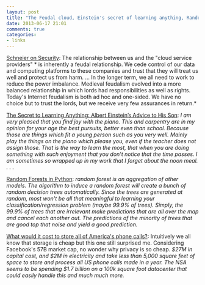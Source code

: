 ```yaml
---
layout: post
title: "The Feudal cloud, Einstein's secret of learning anything, Random forest in Python and dirt cheap to save all US phone calls"
date: 2013-06-17 21:01
comments: true
categories: 
- links
---
```



[Schneier on Security](http://www.schneier.com/blog/archives/2013/06/more_on_feudal.html): The relationship between us and the "cloud service providers" * is inherently a feudal relationship. We cede control of our data and computing platforms to these companies and trust that they will treat us well and protect us from harm.  ... In the longer term, we all need to work to reduce the power imbalance. Medieval feudalism evolved into a more balanced relationship in which lords had responsibilities as well as rights. Today's Internet feudalism is both ad hoc and one-sided. We have no choice but to trust the lords, but we receive very few assurances in return.*

[The Secret to Learning Anything: Albert Einstein’s Advice to His Son](http://www.brainpickings.org/index.php/2013/06/14/einstein-letter-to-son/): *I am very pleased that you find joy with the piano. This and carpentry are in my opinion for your age the best pursuits, better even than school. Because those are things which fit a young person such as you very well. Mainly play the things on the piano which please you, even if the teacher does not assign those. That is the way to learn the most, that when you are doing something with such enjoyment that you don’t notice that the time passes. I am sometimes so wrapped up in my work that I forget about the noon meal. . . .*

[Random Forests in Python](http://blog.yhathq.com/posts/random-forests-in-python.html): *random forest is an aggregation of other models. The algorithm to induce a random forest will create a bunch of random decision trees automatically. Since the trees are generated at random, most won't be all that meaningful to learning your classification/regression problem (maybe 99.9% of trees). Simply, the 99.9% of trees that are irrelevant make predictions that are all over the map and cancel each another out. The predictions of the minority of trees that are good top that noise and yield a good prediction.*

[What would it cost to store all of America's phone calls?](http://boingboing.net/2013/06/16/what-would-it-cost-to-store-al.html): Intuitively we all know that storage is cheap but this one still surprised me. Considering Facebook's 57B market cap, no wonder why privacy is so cheap.  *$27M in capital cost, and $2M in electricity and take less than 5,000 square feet of space to store and process all US phone calls made in a year.   The NSA seems to be spending $1.7 billion on a 100k square foot datacenter that could easily handle this and much much more.*